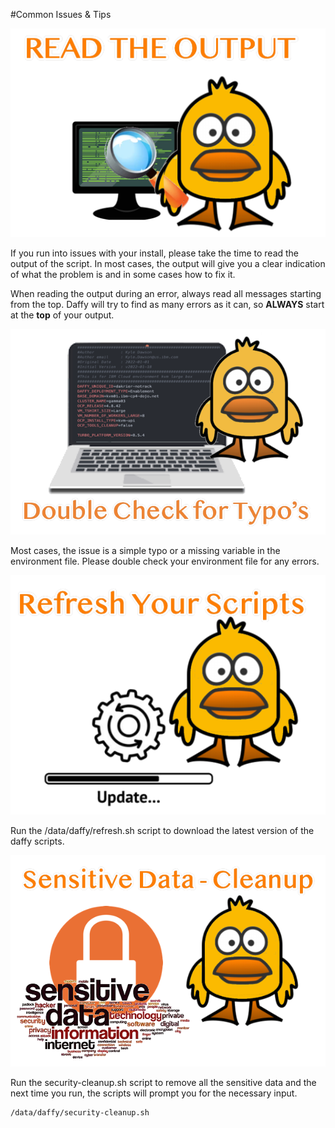 #Common Issues & Tips

![](../images/tips/daffy-read.png)

If you run into issues with your install, please take the time to read the output of the script. In most cases, the output will give you a clear indication of what the problem is and in some cases how to fix it.

When reading the output during an error, always read all messages starting from the top.  Daffy will try to find as many errors as it can, so **ALWAYS** start at the **top** of your output.



![](../images/tips/daffy-typos.png)

Most cases, the issue is a simple typo or a missing variable in the environment file. Please double check your environment file for any errors.


![](../images/tips/daffy-update.png)

Run the /data/daffy/refresh.sh script to download the latest version of the daffy scripts.

![](../images/tips/daffy-cleanup.png)

Run the security-cleanup.sh script to remove all the sensitive data and the next time you run, the scripts will prompt you for the necessary input.

```
/data/daffy/security-cleanup.sh
```
